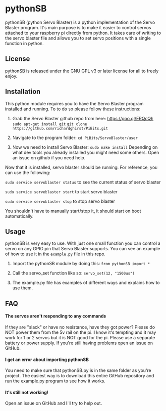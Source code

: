 # pythonSB
pythonSB (python Servo Blaster) is a python implementation of the Servo Blaster program.  It's main purpose is to make it easier to control servos attached to your raspberry pi directly from python.  It takes care of writing to the servo blaster file and allows you to set servo positions with a single function in python.

## License
pythonSB is released under the GNU GPL v3 or later license for all to freely enjoy.

## Installation
This python module requires you to have the Servo Blaster program installed and running.
To to do so please follow these instructions:

1) Grab the Servo Blaster github repo from here: https://goo.gl/ERQcQh
```sudo apt-get install git```
```git clone https://github.com/richardghirst/PiBits.git```

2) Navigate to the program folder:
```cd PiBits/ServoBlaster/user```

3) Now we need to install Servo Blaster:
```sudo make install```
Depending on what dev tools you already installed you might need some others.  Open an issue on github if you need help.

Now that it is installed, servo blaster should be running.  For reference, you can use the following:

```sudo service servoblaster status``` to see the current status of servo blaster

```sudo service servoblaster start``` to start servo blaster

```sudo service servoblaster stop``` to stop servo blaster

You shouldn't have to manually start/stop it, it should start on boot automatically.

## Usage
pythonSB is very easy to use.  With just one small function you can control a servo on any GPIO pin that Servo Blaster supports.  You can see an example of how to use it in the ```example.py``` file in this repo.

1) Import the pythonSB module by doing this:
```from pythonSB import *```

2) Call the servo_set function like so:
```servo_set(12, "1500us")```

3) The example.py file has examples of different ways and explains how to use them.

## FAQ
#### The servos aren't responding to any commands
If they are "slack" or have no resistance, have they got power?  Please do NOT power them from the 5v rail on the pi.  I know it's tempting and it may work for 1 or 2 servos but it is NOT good for the pi.  Please use a separate battery or power supply.  If you're still having problems open an issue on GitHub.

#### I get an error about importing pythonSB
You need to make sure that pythonSB.py is in the same folder as you're project.  The easiest way is to download this entire GitHub repository and run the example.py program to see how it works.  

#### It's still not working!
Open an issue on GitHub and I'll try to help out.
